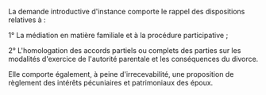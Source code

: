 La demande introductive d'instance comporte le rappel des dispositions relatives à :  

  

1° La médiation en matière familiale et à la procédure participative ;  

  

2° L'homologation des accords partiels ou complets des parties sur les modalités d'exercice de l'autorité parentale et les conséquences du divorce.  

  

Elle comporte également, à peine d'irrecevabilité, une proposition de règlement des intérêts pécuniaires et patrimoniaux des époux.

